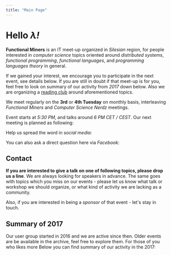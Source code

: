 ```yaml
---
title: "Main Page"
---
```

# Hello *&lambda;!*

**Functional Miners** is an IT meet-up organized in *Silesian* region, for people interested in *computer science* topics oriented around *distributed systems*, *functional programming*, *functional languages*, and *programming languages theory* in general.

If we gained your interest, we encourage you to participate in the next event, see details below. If you are still in doubt if that meet-up is for you, feel free to look on summary of our activity from *2017* down below. Also we are organizing a [reading club](/book-club) around aforementioned topics.

We meet regularly on the **3rd** or **4th Tuesday** on monthly basis, interleaving *Functional Miners* and *Computer Science Nerdz* meetings.

Event starts at *<time>5:30 PM</time>*, and talks around *<time>6 PM CET / CEST</time>*. Our next meeting is planned as following:

<section>
  <event-details></event-details>
</section>

<section>
  <div>Help us spread the word in <em>social media</em>:</div>
  <social-buttons></social-buttons>
</section>

You can also ask a direct question here via *Facebook*:

<section>
  <facebook-comments></facebook-comments>
</section>

## Contact

**If you are interested to give a talk on one of following topics, please drop us a line**. We are always looking for speakers in advance. The same goes with topics which you miss on our events - please let us know what talk or workshop we should organize, or what kind of activity we are lacking as a community.

Also, if you are interested in being a *sponsor* of that event - let&#39;s stay in touch.

<section>
  <contact-form></contact-form>
</section>

## Summary of 2017

Our user group started in 2016 and we are active since then. Older events are be available in the archive, feel free to explore them. For those of you who likes more  Below you can find summary of our activity in the 2017:
